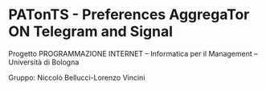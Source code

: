 # PATonTS - Preferences AggregaTor ON Telegram and Signal
Progetto PROGRAMMAZIONE INTERNET – Informatica per il Management – Università di Bologna

Gruppo: Niccolò Bellucci-Lorenzo Vincini